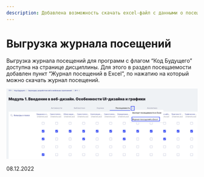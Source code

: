 ```yaml
---
description: Добавлена возможность скачать excel-файл с данными о посещаемости
---
```


# Выгрузка журнала посещений

Выгрузка журнала посещений для программ с флагом “Код Будущего” доступна на странице дисциплины. Для этого в раздел посещаемости добавлен пункт “Журнал посещений в Excel”, по нажатию на который можно скачать журнал посещений.

![](<../../.gitbook/assets/image (16) (3).png>)

08.12.2022

